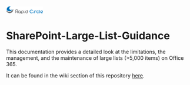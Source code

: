 <a href="http://www.rapidcircle.com"><img src="https://github.com/RapidCircle/SharePoint-Large-List-Guidance/blob/master/logo.png" alt="Rapid Circle" style="width: 100px;"/></a>

# SharePoint-Large-List-Guidance #
This documentation provides a detailed look at the limitations, the management, and the maintenance of large lists (>5,000 items) on Office 365.

It can be found in the wiki section of this repository [here](../../wiki).
